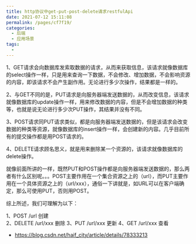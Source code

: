```yaml
---
title: http协议中get-put-post-delete请求restfulApi
date: 2021-07-12 15:11:08
permalink: /pages/cf7f19/
categories:
  - 后端
  - 应用场景
tags:
  - 
---
```




1、GET请求会向数据库发索取数据的请求，从而来获取信息，该请求就像数据库的select操作一样，只是用来查询一下数据，不会修改、增加数据，不会影响资源的内容，即该请求不会产生副作用。无论进行多少次操作，结果都是一样的。

2、与GET不同的是，PUT请求是向服务器端发送数据的，从而改变信息，该请求就像数据库的update操作一样，用来修改数据的内容，但是不会增加数据的种类等，也就是说无论进行多少次PUT操作，其结果并没有不同。

3、POST请求同PUT请求类似，都是向服务器端发送数据的，但是该请求会改变数据的种类等资源，就像数据库的insert操作一样，会创建新的内容。几乎目前所有的提交操作都是用POST请求的。

4、DELETE请求顾名思义，就是用来删除某一个资源的，该请求就像数据库的delete操作。



就像前面所讲的一样，既然PUT和POST操作都是向服务器端发送数据的，那么两者有什么区别呢。。。POST主要作用在一个集合资源之上的（url），而PUT主要作用在一个具体资源之上的（url/xxx），通俗一下讲就是，如URL可以在客户端确定，那么可使用PUT，否则用POST。

综上所述，我们可理解为以下：

1、POST /url 创建  
2、DELETE /url/xxx 删除 
3、PUT /url/xxx 更新
4、GET /url/xxx 查看
 


 * https://blog.csdn.net/haif_city/article/details/78333213
